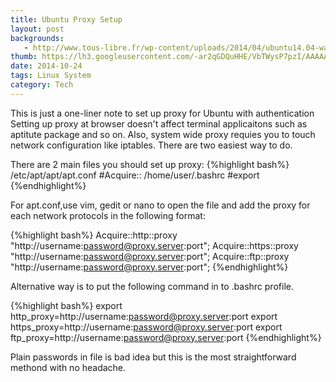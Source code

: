 ```yaml
---
title: Ubuntu Proxy Setup
layout: post
backgrounds:
   - http://www.tous-libre.fr/wp-content/uploads/2014/04/ubuntu14.04-wallpaper1.png  
thumb: https://lh3.googleusercontent.com/-ar2qGDQuHHE/VbTWysP7pzI/AAAAAAAAG-g/DMVQe8kCXkE/w500-h600/tahr.png
date: 2014-10-24
tags: Linux System
category: Tech
---
```


This is just a one-liner note to set up proxy for Ubuntu with authentication Setting up proxy at browser doesn't affect terminal applicaitons such as aptitute package and so on. Also, system wide proxy requies you to touch network configuration like iptables. There are two easiest way to do.

There are 2 main files you should set up proxy:
{%highlight bash%}
 /etc/apt/apt/apt.conf #Acquire::
 /home/user/.bashrc #export 
{%endhighlight%}

For apt.conf,use vim, gedit or nano to open the file and add the proxy for each network protocols in the following format:

{%highlight bash%}
Acquire::http::proxy "http://username:password@proxy.server:port";
Acquire::https::proxy "http://username:password@proxy.server:port";
Acquire::ftp::proxy "http://username:password@proxy.server:port";
{%endhighlight%}

Alternative way is to put the following command in to .bashrc profile.

{%highlight bash%}
export http_proxy=http://username:password@proxy.server:port
export https_proxy=http://username:password@proxy.server:port
export ftp_proxy=http://username:password@proxy.server:port
{%endhighlight%}

Plain passwords in file is bad idea but this is the most straightforward methond with no headache. 




